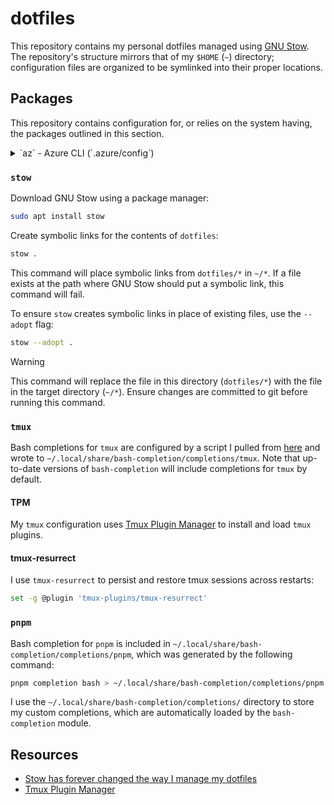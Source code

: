 # dotfiles

This repository contains my personal dotfiles managed using [GNU Stow](#`stow`). The repository's structure mirrors that of my `$HOME` (`~`) directory; configuration files are organized to be symlinked into their proper locations.

## Packages

This repository contains configuration for, or relies on the system having, the packages outlined in this section.

<details>

<summary>`az` - Azure CLI (`.azure/config`)</summary>

Azure is my cloud provider of choice for client projects. I don't use the Azure CLI to deploy (where possible, I define infrastructure as code using [OpenTofu](https://opentofu.org/docs/)), but I will use `az` for local development and testing. I typically use `az` when I want to interact with my local storage emulator (Azurite).

Here's output from `history | rg "az "` showing some recent commands I've run:

```bash
1139  az storage queue create -n stq-example-free
1140  az storage message put -q stq-example-free --content "$(base64 <<< '{"foo":"bar"}')"
```

`.azure/config` contains basic configuration for `az`; project-specific configuration and secrets are set with environment variables. I will always navigate to the relevant project directory before running `az` commands and use `direnv` to load project-specific environment variables. Here's an example of some of the environment variables I use for local development when working with Azurite:

```bash
export AZURITE_ACCOUNTS="stexampledev:1a2b3c4d5e:6f7g8h9i0j"
export AZURE_STORAGE_CONNECTION_STRING="AccountName=stexampledev;AccountKey=1a2b3c4d5e;DefaultEndpointsProtocol=http;BlobEndpoint=http://127.0.0.1:10000/stexampledev;QueueEndpoint=http://127.0.0.1:10001/stexampledev;TableEndpoint=http://127.0.0.1:10002/stexampledev;"
export AZURE_STORAGE_ACCOUNT="stexampledev"
export AZURE_STORAGE_KEY="1a2b3c4d5e"
export AZURE_CONFIG_DIR="/home/user/orgs/orgname/projectname/apps/example/.azure"
```

I do not have any extensions installed for `az`.

</details>

### `stow`

Download GNU Stow using a package manager:

```bash
sudo apt install stow
```

Create symbolic links for the contents of `dotfiles`:

```bash
stow .
```

This command will place symbolic links from `dotfiles/*` in `~/*`. If a file exists at the path where GNU Stow should put a symbolic link, this command will fail.

To ensure `stow` creates symbolic links in place of existing files, use the `--adopt` flag:

```bash
stow --adopt .
```

> [!WARNING]
> This command will replace the file in this directory (`dotfiles/*`) with the file in the target directory (`~/*`). Ensure changes are committed to git before running this command.

### `tmux`

Bash completions for `tmux` are configured by a script I pulled from [here](https://github.com/scop/bash-completion/blob/main/completions/tmux) and wrote to `~/.local/share/bash-completion/completions/tmux`. Note that up-to-date versions of `bash-completion` will include completions for `tmux` by default.

#### TPM

My `tmux` configuration uses [Tmux Plugin Manager](https://github.com/tmux-plugins/tpm?tab=readme-ov-file#tmux-plugin-manager) to install and load `tmux` plugins.

#### tmux-resurrect

I use `tmux-resurrect` to persist and restore tmux sessions across restarts:

```bash
set -g @plugin 'tmux-plugins/tmux-resurrect'
```

### `pnpm`

Bash completion for `pnpm` is included in `~/.local/share/bash-completion/completions/pnpm`, which was generated by the following command:

```bash
pnpm completion bash > ~/.local/share/bash-completion/completions/pnpm
```

I use the `~/.local/share/bash-completion/completions/` directory to store my custom completions, which are automatically loaded by the `bash-completion` module.

## Resources

- [Stow has forever changed the way I manage my dotfiles](https://www.youtube.com/watch?v=y6XCebnB9gs)
- [Tmux Plugin Manager](https://github.com/tmux-plugins/tpm?tab=readme-ov-file#tmux-plugin-manager)
